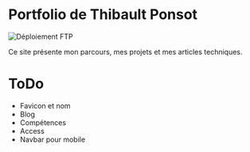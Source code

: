 # Portfolio de Thibault Ponsot

![Déploiement FTP](https://github.com/WolfyzDBois/portfolio/actions/workflows/deploy.yml/badge.svg)

Ce site présente mon parcours, mes projets et mes articles techniques.

# ToDo

- Favicon et nom
- Blog
- Compétences
- Access
- Navbar pour mobile